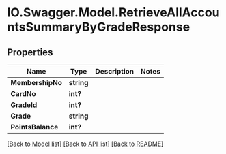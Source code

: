 # IO.Swagger.Model.RetrieveAllAccountsSummaryByGradeResponse
## Properties

Name | Type | Description | Notes
------------ | ------------- | ------------- | -------------
**MembershipNo** | **string** |  | 
**CardNo** | **int?** |  | 
**GradeId** | **int?** |  | 
**Grade** | **string** |  | 
**PointsBalance** | **int?** |  | 

[[Back to Model list]](../README.md#documentation-for-models) [[Back to API list]](../README.md#documentation-for-api-endpoints) [[Back to README]](../README.md)

